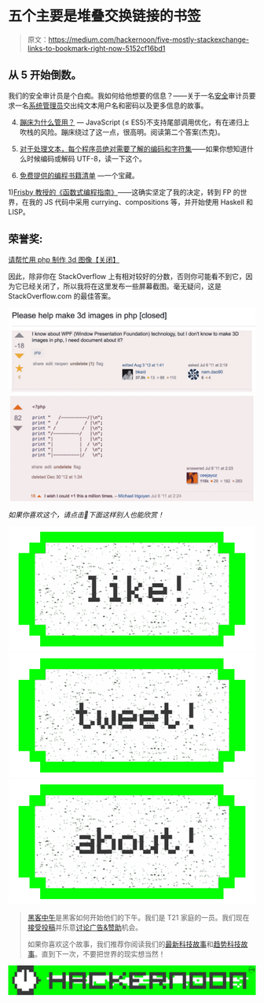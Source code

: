 # 五个主要是堆叠交换链接的书签

> 原文：<https://medium.com/hackernoon/five-mostly-stackexchange-links-to-bookmark-right-now-5152cf16bd1>

## 从 5 开始倒数。

我们的安全审计员是个白痴。我如何给他想要的信息？——关于一名[安全](https://hackernoon.com/tagged/security)审计员要求一名[系统管理员](https://hackernoon.com/tagged/sysadmin)交出纯文本用户名和密码以及更多信息的故事。

4) [蹦床为什么管用？](http://softwareengineering.stackexchange.com/questions/333317/why-do-trampolines-work) — JavaScript (≤ ES5)不支持尾部调用优化，有在递归上吹栈的风险。蹦床绕过了这一点，很高明。阅读第二个答案(杰克)。

3) [对于处理文本，每个程序员绝对需要了解的编码和字符集](http://kunststube.net/encoding/)——如果你想知道什么时候编码或解码 UTF-8，读一下这个。

2) [免费提供的编程书籍清单](https://github.com/vhf/free-programming-books) —一个宝藏。

1)[Frisby 教授的《函数式编程指南》](https://www.gitbook.com/book/drboolean/mostly-adequate-guide)——这确实坚定了我的决定，转到 FP 的世界，在我的 JS 代码中采用 currying、compositions 等，并开始使用 Haskell 和 LISP。

## 荣誉奖:

[请帮忙用 php 制作 3d 图像【关闭】](http://stackoverflow.com/questions/6590902/please-help-make-3d-images-in-php)

因此，除非你在 StackOverflow 上有相对较好的分数，否则你可能看不到它，因为它已经关闭了，所以我将在这里发布一些屏幕截图。毫无疑问，这是 StackOverflow.com 的最佳答案。

![](img/b113ac1a495c84c56b9dd659ee7f88c9.png)![](img/41ef920d2f5474f782c1bc7b90299c58.png)

*如果你喜欢这个，请点击💚下面这样别人也能欣赏！*

[![](img/50ef4044ecd4e250b5d50f368b775d38.png)](http://bit.ly/HackernoonFB)[![](img/979d9a46439d5aebbdcdca574e21dc81.png)](https://goo.gl/k7XYbx)[![](img/2930ba6bd2c12218fdbbf7e02c8746ff.png)](https://goo.gl/4ofytp)

> [黑客中午](http://bit.ly/Hackernoon)是黑客如何开始他们的下午。我们是 T21 家庭的一员。我们现在[接受投稿](http://bit.ly/hackernoonsubmission)并乐意[讨论广告&赞助](mailto:partners@amipublications.com)机会。
> 
> 如果你喜欢这个故事，我们推荐你阅读我们的[最新科技故事](http://bit.ly/hackernoonlatestt)和[趋势科技故事](https://hackernoon.com/trending)。直到下一次，不要把世界的现实想当然！

![](img/be0ca55ba73a573dce11effb2ee80d56.png)